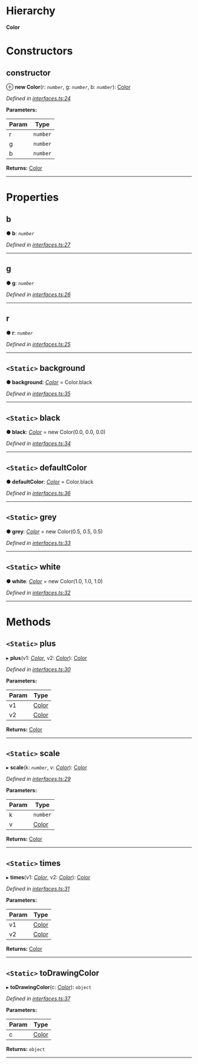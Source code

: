 

# Hierarchy

**Color**

# Constructors

<a id="constructor"></a>

##  constructor

⊕ **new Color**(r: *`number`*, g: *`number`*, b: *`number`*): [Color](_interfaces_.color.md)

*Defined in [interfaces.ts:24](https://github.com/tgreyjs/typedoc-plugin-markdown/blob/master/test/src/interfaces.ts#L24)*

**Parameters:**

| Param | Type |
| ------ | ------ |
| r | `number` |
| g | `number` |
| b | `number` |

**Returns:** [Color](_interfaces_.color.md)

___

# Properties

<a id="b"></a>

##  b

**● b**: *`number`*

*Defined in [interfaces.ts:27](https://github.com/tgreyjs/typedoc-plugin-markdown/blob/master/test/src/interfaces.ts#L27)*

___
<a id="g"></a>

##  g

**● g**: *`number`*

*Defined in [interfaces.ts:26](https://github.com/tgreyjs/typedoc-plugin-markdown/blob/master/test/src/interfaces.ts#L26)*

___
<a id="r"></a>

##  r

**● r**: *`number`*

*Defined in [interfaces.ts:25](https://github.com/tgreyjs/typedoc-plugin-markdown/blob/master/test/src/interfaces.ts#L25)*

___
<a id="background"></a>

## `<Static>` background

**● background**: *[Color](_interfaces_.color.md)* =  Color.black

*Defined in [interfaces.ts:35](https://github.com/tgreyjs/typedoc-plugin-markdown/blob/master/test/src/interfaces.ts#L35)*

___
<a id="black"></a>

## `<Static>` black

**● black**: *[Color](_interfaces_.color.md)* =  new Color(0.0, 0.0, 0.0)

*Defined in [interfaces.ts:34](https://github.com/tgreyjs/typedoc-plugin-markdown/blob/master/test/src/interfaces.ts#L34)*

___
<a id="defaultcolor"></a>

## `<Static>` defaultColor

**● defaultColor**: *[Color](_interfaces_.color.md)* =  Color.black

*Defined in [interfaces.ts:36](https://github.com/tgreyjs/typedoc-plugin-markdown/blob/master/test/src/interfaces.ts#L36)*

___
<a id="grey"></a>

## `<Static>` grey

**● grey**: *[Color](_interfaces_.color.md)* =  new Color(0.5, 0.5, 0.5)

*Defined in [interfaces.ts:33](https://github.com/tgreyjs/typedoc-plugin-markdown/blob/master/test/src/interfaces.ts#L33)*

___
<a id="white"></a>

## `<Static>` white

**● white**: *[Color](_interfaces_.color.md)* =  new Color(1.0, 1.0, 1.0)

*Defined in [interfaces.ts:32](https://github.com/tgreyjs/typedoc-plugin-markdown/blob/master/test/src/interfaces.ts#L32)*

___

# Methods

<a id="plus"></a>

## `<Static>` plus

▸ **plus**(v1: *[Color](_interfaces_.color.md)*, v2: *[Color](_interfaces_.color.md)*): [Color](_interfaces_.color.md)

*Defined in [interfaces.ts:30](https://github.com/tgreyjs/typedoc-plugin-markdown/blob/master/test/src/interfaces.ts#L30)*

**Parameters:**

| Param | Type |
| ------ | ------ |
| v1 | [Color](_interfaces_.color.md) |
| v2 | [Color](_interfaces_.color.md) |

**Returns:** [Color](_interfaces_.color.md)

___
<a id="scale"></a>

## `<Static>` scale

▸ **scale**(k: *`number`*, v: *[Color](_interfaces_.color.md)*): [Color](_interfaces_.color.md)

*Defined in [interfaces.ts:29](https://github.com/tgreyjs/typedoc-plugin-markdown/blob/master/test/src/interfaces.ts#L29)*

**Parameters:**

| Param | Type |
| ------ | ------ |
| k | `number` |
| v | [Color](_interfaces_.color.md) |

**Returns:** [Color](_interfaces_.color.md)

___
<a id="times"></a>

## `<Static>` times

▸ **times**(v1: *[Color](_interfaces_.color.md)*, v2: *[Color](_interfaces_.color.md)*): [Color](_interfaces_.color.md)

*Defined in [interfaces.ts:31](https://github.com/tgreyjs/typedoc-plugin-markdown/blob/master/test/src/interfaces.ts#L31)*

**Parameters:**

| Param | Type |
| ------ | ------ |
| v1 | [Color](_interfaces_.color.md) |
| v2 | [Color](_interfaces_.color.md) |

**Returns:** [Color](_interfaces_.color.md)

___
<a id="todrawingcolor"></a>

## `<Static>` toDrawingColor

▸ **toDrawingColor**(c: *[Color](_interfaces_.color.md)*): `object`

*Defined in [interfaces.ts:37](https://github.com/tgreyjs/typedoc-plugin-markdown/blob/master/test/src/interfaces.ts#L37)*

**Parameters:**

| Param | Type |
| ------ | ------ |
| c | [Color](_interfaces_.color.md) |

**Returns:** `object`

___

